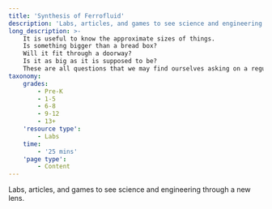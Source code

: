 ```yaml
---
title: 'Synthesis of Ferrofluid'
description: 'Labs, articles, and games to see science and engineering through a new lens.'
long_description: >-
    It is useful to know the approximate sizes of things.
    Is something bigger than a bread box?
    Will it fit through a doorway?
    Is it as big as it is supposed to be?
    These are all questions that we may find ourselves asking on a regular basis.
taxonomy:
    grades:
        - Pre-K
        - 1-5
        - 6-8
        - 9-12
        - 13+
    'resource type':
        - Labs
    time:
        - '25 mins'
    'page type':
        - Content
---
```


Labs, articles, and games to see science and engineering through a new lens.
